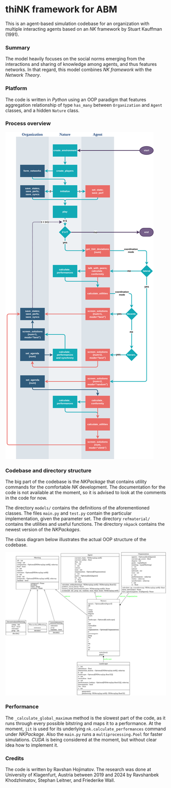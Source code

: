 # thiNK framework for ABM

This is an agent-based simulation codebase for an organization with multiple interacting agents based on an _NK_ framework by Stuart Kauffman (1991).

### Summary
The model heavily focuses on the social norms emerging from the interactions and sharing of knowledge among agents, and thus features networks. In that regard, this model combines _NK framework_ with the _Network Theory_.

### Platform
The code is written in _Python_ using an OOP paradigm that features aggregation relationship of type `has_many` between `Organization` and `Agent` classes, and a hidden `Nature` class.

### Process overview
![flowchart](./refmaterial/flowchart.png)

### Codebase and directory structure
The big part of the codebase is the _NKPackage_ that contains utility commands for the comfortable _NK_ development. The documentation for the code is not available at the moment, so it is advised to look at the comments in the code for now.

The directory `models/` contains the definitions of the aforementioned classes. The files `main.py` and `test.py` contain the particular implementation, given the parameter set. The directory `refmaterial/` contains the utilities and useful functions. The directory `nkpack` contains the newest version of the _NKPackages_.

The class diagram below illustrates the actual OOP structure of the codebase.

![classdiag](./refmaterial/classes_nknorms.png)

### Performance
The `_calculate_global_maximum` method is the slowest part of the code, as it runs through every possible bitstring and maps it to a performance. At the moment, `jit` is used for its underlying `nk.calculate_performances` command under _NKPackage_. Also the `main.py` runs a `multiprocessing.Pool` for faster simulations. _CUDA_ is being considered at the moment, but without clear idea how to implement it.

### Credits
The code is written by Ravshan Hojimatov. The research was done at University of Klagenfurt, Austria between 2019 and 2024 by Ravshanbek Khodzhimatov, Stephan Leitner, and Friederike Wall.
